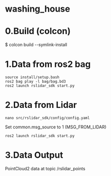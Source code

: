 # washing_house

# 0.Build (colcon)

$ colcon build --symlink-install 

# 1.Data from ros2 bag

```console
source install/setup.bash
ros2 bag play -l bag/bag.bd3
ros2 launch rslidar_sdk start.py
```

# 2.Data from Lidar

```console
nano src/rslidar_sdk/config/config.yaml
```

Set common.msg_source to 1 (MSG_FROM_LIDAR)

```console
ros2 launch rslidar_sdk start.py
```

# 3.Data Output

PointCloud2 data at topic /rslidar_points
